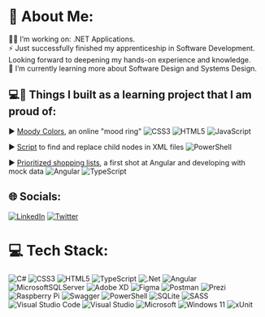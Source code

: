 # 👋 About Me:
👩‍💻 I’m working on: .NET Applications.<br>⚡ Just successfully finished my apprenticeship in Software Development. Looking forward to deepening my hands-on experience and knowledge.<br>🌱 I’m currently learning more about  Software Design and Systems Design.


## 💻🔨 Things I built as a learning project that I am proud of:
▶️ [Moody Colors](https://gila-johanna-hofmann.github.io/moody-colours/), an online "mood ring" ![CSS3](https://img.shields.io/badge/css3-%23007ACC.svg?style=flat-square&logo=css3&logoColor=white&color=lightgrey) ![HTML5](https://img.shields.io/badge/html5-%23007ACC.svg?style=flat-square&logo=html5&logoColor=white&color=lightgrey) ![JavaScript](https://img.shields.io/badge/javascript-%23007ACC.svg?style=flat-square&logo=javascript&logoColor=white&color=lightgrey)

▶️ [Script](https://github.com/Gila-Johanna-Hofmann/replace-xml-node-with-powershell) to find and replace child nodes in XML files ![PowerShell](https://img.shields.io/badge/powershell-%23007ACC.svg?style=flat-square&logo=PowerShell&logoColor=white&color=lightgrey)

▶️ [Prioritized shopping lists](https://github.com/Gila-Johanna-Hofmann/priorities), a first shot at Angular and developing with mock data ![Angular](https://img.shields.io/badge/Angular-%23007ACC.svg?style=flat-square&logo=Angular&logoColor=white&color=lightgrey) ![TypeScript](https://img.shields.io/badge/typescript-%23007ACC.svg?style=flat-square&logo=typescript&logoColor=white&color=lightgrey)



## 🌐 Socials:
[![LinkedIn](https://img.shields.io/badge/LinkedIn-%230077B5.svg?logo=linkedin&logoColor=white)](https://linkedin.com/in/gila-johanna-hofmann) [![Twitter](https://img.shields.io/badge/Twitter-%231DA1F2.svg?logo=Twitter&logoColor=white)](https://twitter.com/@schwofmann) 

# 💻 Tech Stack:
![C#](https://img.shields.io/badge/c%23-%23239120.svg?style=for-the-badge&logo=c-sharp&logoColor=white) ![CSS3](https://img.shields.io/badge/css3-%231572B6.svg?style=for-the-badge&logo=css3&logoColor=white) ![HTML5](https://img.shields.io/badge/html5-%23E34F26.svg?style=for-the-badge&logo=html5&logoColor=white) ![TypeScript](https://img.shields.io/badge/typescript-%23007ACC.svg?style=for-the-badge&logo=typescript&logoColor=white) ![.Net](https://img.shields.io/badge/.NET-5C2D91?style=for-the-badge&logo=.net&logoColor=white) ![Angular](https://img.shields.io/badge/angular-%23DD0031.svg?style=for-the-badge&logo=angular&logoColor=white) ![MicrosoftSQLServer](https://img.shields.io/badge/Microsoft%20SQL%20Sever-CC2927?style=for-the-badge&logo=microsoft%20sql%20server&logoColor=white) ![Adobe XD](https://img.shields.io/badge/Adobe%20XD-470137?style=for-the-badge&logo=Adobe%20XD&logoColor=#FF61F6) 	![Figma](https://img.shields.io/badge/figma-%23F24E1E.svg?style=for-the-badge&logo=figma&logoColor=white) ![Postman](https://img.shields.io/badge/Postman-FF6C37?style=for-the-badge&logo=postman&logoColor=white) ![Prezi](https://img.shields.io/badge/Prezi-%23000000.svg?style=for-the-badge&logo=Prezi&logoColor=white) ![Raspberry Pi](https://img.shields.io/badge/-RaspberryPi-C51A4A?style=for-the-badge&logo=Raspberry-Pi) ![Swagger](https://img.shields.io/badge/-Swagger-%23Clojure?style=for-the-badge&logo=swagger&logoColor=white) ![PowerShell](https://img.shields.io/badge/powershell-%23007ACC.svg?style=for-the-badge&logo=powershell&logoColor=white&color=012456) ![SQLite](https://img.shields.io/badge/sqlite-%2307405e.svg?style=for-the-badge&logo=sqlite&logoColor=white) ![SASS](https://img.shields.io/badge/SASS-hotpink.svg?style=for-the-badge&logo=SASS&logoColor=white) ![Visual Studio Code](https://img.shields.io/badge/Visual%20Studio%20Code-0078d7.svg?style=for-the-badge&logo=visual-studio-code&logoColor=white) ![Visual Studio](https://img.shields.io/badge/Visual%20Studio-5C2D91.svg?style=for-the-badge&logo=visual-studio&logoColor=white) ![Microsoft](https://img.shields.io/badge/Microsoft-0078D4?style=for-the-badge&logo=microsoft&logoColor=white)
![Windows 11](https://img.shields.io/badge/Windows%2011-%230079d5.svg?style=for-the-badge&logo=Windows%2011&logoColor=white)
![xUnit](https://img.shields.io/badge/xUnit-FFFFFF)
